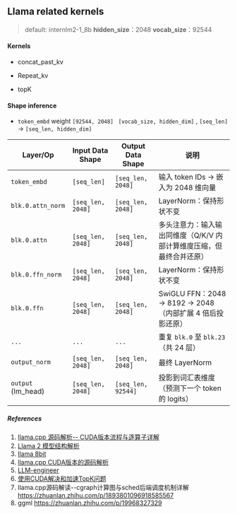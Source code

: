 ## Llama related kernels

> default: internlm2-1_8b   **hidden_size**：2048  **vocab_size**：92544

#### Kernels

- concat_past_kv

- Repeat_kv
- topK


#### Shape inference

- `token_embd`  weight   `[92544, 2048]` ` [vocab_size, hidden_dim]` , `[seq_len]` -> `[seq_len, hidden_dim]`

| Layer/Op           | Input Data Shape  | Output Data Shape  | 说明                                                         |
| ------------------ | ----------------- | ------------------ | ------------------------------------------------------------ |
| `token_embd`       | `[seq_len]`       | `[seq_len, 2048]`  | 输入 token IDs → 嵌入为 2048 维向量                          |
| `blk.0.attn_norm`  | `[seq_len, 2048]` | `[seq_len, 2048]`  | LayerNorm：保持形状不变                                      |
| `blk.0.attn`       | `[seq_len, 2048]` | `[seq_len, 2048]`  | 多头注意力：输入输出同维度（Q/K/V 内部计算维度压缩，但最终合并还原） |
| `blk.0.ffn_norm`   | `[seq_len, 2048]` | `[seq_len, 2048]`  | LayerNorm：保持形状不变                                      |
| `blk.0.ffn`        | `[seq_len, 2048]` | `[seq_len, 2048]`  | SwiGLU FFN：2048 → 8192 → 2048（内部扩展 4 倍后投影还原）    |
| `...`              | `...`             | `...`              | 重复 `blk.0` 至 `blk.23`（共 24 层）                         |
| `output_norm`      | `[seq_len, 2048]` | `[seq_len, 2048]`  | 最终 LayerNorm                                               |
| `output` (lm_head) | `[seq_len, 2048]` | `[seq_len, 92544]` | 投影到词汇表维度（预测下一个 token 的 logits）               |
    


##### References

1. [llama.cpp 源码解析-- CUDA版本流程与逐算子详解](https://www.bilibili.com/video/BV1Ez4y1w7fc/?spm_id_from=333.1007.0.0&vd_source=bbc0bd6d50c9a37a05c8cb4791842c0f)
2. [Llama 2 模型结构解析](https://www.bilibili.com/video/BV12h4y1N7C8/?spm_id_from=333.337.search-card.all.click&vd_source=d99fb874fa9e85fe5793ec3fa65ab064)
3. [llama 8bit](https://www.bilibili.com/video/BV1NU9wY4ENo/?spm_id_from=333.337.search-card.all.click&vd_source=d99fb874fa9e85fe5793ec3fa65ab064)
4. [llama.cpp CUDA版本的源码解析](https://www.zhihu.com/question/589100471/answer/3276334273)
5. [LLM-engineer](https://github.com/RussWong/LLM-engineering)
6. [使用CUDA解决和加速TopK问题](https://www.bilibili.com/video/BV1nF411D7Fh/?spm_id_from=333.337.search-card.all.click&vd_source=d99fb874fa9e85fe5793ec3fa65ab064)
7. llama.cpp源码解读--cgraph计算图与sched后端调度机制详解 https://zhuanlan.zhihu.com/p/1893801096918585567
8. ggml   https://zhuanlan.zhihu.com/p/19968327329